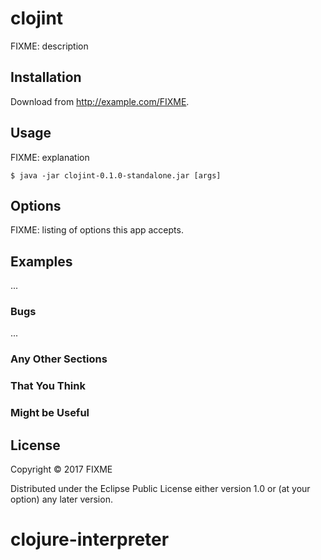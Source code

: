# clojint

FIXME: description

## Installation

Download from http://example.com/FIXME.

## Usage

FIXME: explanation

    $ java -jar clojint-0.1.0-standalone.jar [args]

## Options

FIXME: listing of options this app accepts.

## Examples

...

### Bugs

...

### Any Other Sections
### That You Think
### Might be Useful

## License

Copyright © 2017 FIXME

Distributed under the Eclipse Public License either version 1.0 or (at
your option) any later version.
# clojure-interpreter
